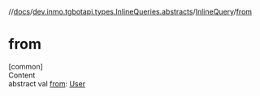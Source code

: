 //[docs](../../../index.md)/[dev.inmo.tgbotapi.types.InlineQueries.abstracts](../index.md)/[InlineQuery](index.md)/[from](from.md)



# from  
[common]  
Content  
abstract val [from](from.md): [User](../../dev.inmo.tgbotapi.types/-user/index.md)  



